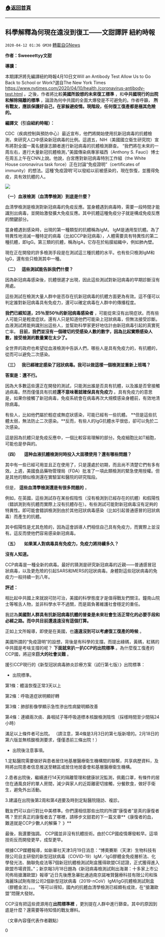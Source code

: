 ###  [:house:返回首頁](https://github.com/ourhimalayas/txt)
---

## 科學解釋為何現在遠沒到復工——文甜譯評 紐約時報
`2020-04-12 01:36 GM30` [轉載自GNews](https://gnews.org/zh-hant/170008/)

**作者：Sweeeettyy文甜**

**導讀：**

本期譯評將先編譯紐約時報4月10日文Will an Antibody Test Allow Us to Go Back to School or Work?選自The New York Times [https://www.nytimes.com/2020/04/10/health /coronavirus-antibody-test.html](https://www.nytimes.com/2020/04/10/health/coronavirus-antibody-test.html) 。之後，作者將比較**美國所設想的未來復工標準** ，和**中共國現行的出院和解除隔離的標準** ，論證為何中共國的全面大爆發是不可避免的。作者呼籲， **所有戰友，應該保護好自己，在家躲避疫情。現階段，任何復工復產都是極其危險的。**

**編譯文（引自紐約時報）：**

CDC（疾病控制與預防中心）最近宣布，他們將開始使用抗新冠病毒的抗體檢測，來研究人口中感染新冠病毒的比例。這週五，NIH（美國國立衛生研究院）宣布將對全國一萬名健康志願者進行新冠病毒的抗體檢測篩查。 “我們將在未來的一周左右，進行大量新冠抗體檢測，”美國傳染病專家福西（Anthony S. Fauci）博士在周五上午在CNN上說。他說，白宮應對新冠病毒特別工作組（the White House coronavirus task force）正在討論“免疫證明”（certificates of immunity）的想法。這種’免疫證明’可以發給以前被感染的，現在恢復，並獲得免疫，具有效抗體的人。

![](https://s3.amazonaws.com/gnews-media-offload/wp-content/uploads/2020/04/12013153/image0-94.jpg)

**（一）血液檢測（血清學檢測）到底是什麼？**

血清學檢測是檢測對新冠病毒的免疫反應。當身體遇到病毒時，需要一段時間才能識別出病毒，並開始激發擴大免疫反應。其中抗體這種免疫分子就是構成免疫反應的關鍵部分。

當身體遇到感染時，出現的第一種類型的抗體稱為IgM。 IgM是通用型抗體。為了特異性地消滅一種特定的病毒（比如CCP新冠病毒），人體需要具有特異性的第二種抗體，即IgG。第三類的抗體，稱為IgA，它存在於粘膜組織中，例如肺內壁。

現在正在開發的許多檢測手段是在測試這三種抗體的水平。也有些只檢測IgM和IgG，還有些只檢測其中一種。

**（二）**    **這些測試能告訴我們什麼？**

因為新冠病毒感染後，抗體很遲才出現，因此這些測試對新冠病毒的早期診斷沒有用處。

這些測試在檢測大量人群中是否存在抗新冠病毒的抗體方面更為有效。這不僅可以判定誰對新冠病毒具有免疫力，還可以確定病毒在人群中的傳播程度。

**我們已經知道，25％至50％的新冠病毒感染者** ，可能從來沒有出現症狀。而有些人可能只是輕度症狀。還有人只是知道他們可能染上冠狀病毒，但無法接受診斷。血液測試將能夠識別出這些人，並幫助科學家更好地估計由新冠病毒引起的真實死亡率。 **目前，我們並沒有一個確切的受感染人數的數字，因為比起實際感染人數，接受檢測的數量實在太少了。**

全世界的政府也希望從血液檢測中告訴人們，哪些人是具有免疫力的，有抗體的，從而可以避免二次感染。

**（三）**    **我已經確定感染了冠狀病毒。我可以做這樣一個檢測並重新上班嗎？**

**答案是：還不行。**

因為大多數這些還正在開發的測試，只能測出誰是否具有抗體，以及誰是否曾接觸過病毒。然而僅僅具有抗體**還不意味著就確保具有免疫力** 。具有免疫力的意思是，如果你接觸了新冠病毒，免疫系統會在病毒再次大規模感染身體前，有效地清除病毒。

有些人，比如他們屬於輕症或無症狀感染，可能已經有一些抗體。 **但是這些抗體太弱，無法防止二次感染。**反而，有些人的IgG抗體水平很低，卻可以免於二次感染。

這是因為抗體只是免疫反應中，一個比較容易理解的部分。免疫細胞比如T細胞，可能也是參與的。

**（四）**      **這种血液抗體檢測何時投入大面積使用？還有哪些問題？**

其中有一些已經可用並且正在使用了，只是還處於初期，而且尚不清楚它們有多有效。上週，美國食品藥物管理局（FDA）批准了一項此類檢測的緊急使用授權。但是其他的類似檢測還在實驗室和醫院的研究階段。

但是， **這些血清學檢測還是有很多問題的** 。

例如，在英國，這些測試存在某些假陰性（沒有檢測到已經存在的抗體）和假陽性（錯誤測到有抗體而實際上沒有抗體存在）。有些測試可能對新冠病毒沒有足夠的特異性。即可能會錯誤檢測到由於其他冠狀病毒感染（比如引起普通感冒的冠狀病毒）而產生的抗體。

其中假陽性是尤其危險的，因為這會誤導人們相信自己具有免疫力，而實際上並沒有。這反而使他們容易感染新冠病毒。

**（五）**      **如果某人對病毒具有免疫力，免疫力將持續多久？**

**沒有人知道。**

CCP病毒是一種全新的病毒。最好的猜測是研究新冠病毒的近親——普通感冒冠狀病毒，以及更危險的引起SARS和MERS的冠狀病毒。身體對這些冠狀病毒的免疫力一般持續一到八年。

**評述：**

相比起中共國上來就說可防可治，美國的科學態度才是值得戰友們關注。鐘南山院士等喉舌人物，並非科學水平不過關，而是肩負著維護社會穩定的重任。

我認為**美國對人群具有抗新冠病毒抗體的普查是未來社會生活正常化的必要手段和必經之路。而中共目前還遠遠沒有這個打算。**

正如上文所報導，即使是在美國，也**遠遠沒到可以考慮復工復產的時候** 。

美國所謂的“免疫證明”的設想，背後是有科學的支撐。而提出綠碼，黃碼，紅碼的中共國是考啥支撐的呢？ **下面就來扒一扒CCP的出院標準** 。為什麼復工復產的CCP國，將迎來**巨大的社會災難** 。

援引CCP現行的《新型冠狀病毒肺炎診療方案（試行第七版）》出院標準：

- 出院標準。


第1條：體溫恢復正常3天以上

第2條：呼吸道症狀明顯好轉

第3條：肺部影像學顯示急性滲出性病變明顯改善

第4條：連續兩次痰、鼻咽拭子等呼吸道標本核酸檢測陰性（採樣時間至少間隔24小時）

滿足以上條件者可出院。 （請注意，第4條是3月3日的第七版新增的。2月18日的第六版並無核酸檢測要求，僅僅憑前三條出院！）

- 出院後注意事項。


1.定點醫院需要做好與患者居住地基層醫療衛生機構間的聯繫，共享病歷資料，及時將出院患者信息推送至轄區或居住地居委會和基層醫療衛生機構。

2.患者出院後，繼續進行14天的隔離管理和健康狀況監測，佩戴口罩，有條件的居住在通風良好的單人房間，減少與家人的近距離密切接觸，分餐飲食，做好手衛生，避免外出活動。

3.建議在出院後第2周和第4週要及時到定點醫院隨訪、複診。

戰友們可以自行對比中美標準。你們還相信那些出院的所謂“康復者”是真的康復者嗎？至於真正的康復者去了哪裡，請移步文甜君的下一篇文章**《康復者的血，難道就是CCP少數人的解藥？ 》**

最後，我還要強調。 CCP國並非沒有抗體技術。由於CCP國疫情爆發較早。這項技術反而開發更早，成型更早。

根據CCP媒體報導，如新華社天津3月19日消息：“博奧賽斯（天津）生物科技有限公司自主研發的新型冠狀病毒（COVID-19）IgM／IgG膠體金免疫層析法、化學發光法、酶聯免疫法等7個新冠抗體檢測試劑盒獲得歐盟CE認證，正式獲得進入歐盟市場資質。”；新京報3月18日題為《新冠病毒檢測試劑出海潮：十多家上市公司佈局搶灘歐盟》報導“近日先後應急審批通過南京諾唯贊醫療科技有限公司和珠海麗珠試劑有限公司2個新型冠狀病毒（2019-nCoV）IgM/IgG抗體檢測試劑盒（膠體金法）。。。 ”等可以得知，國內的抗體血清學檢測已經頗有成效，在“搶灘歐盟”悶聲大發財。

CCP沒有把這些資源用在**出院標準裡** ，更別提在人群中進行篩查。其中的原因到底是什麼？還需要等待知情的戰友爆料。

（文章內容僅代表作者觀點）

0

